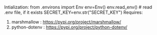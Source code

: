 Intialization:
from .environs import Env
env=Env()
env.read_env() # read .env file, if it exists
SECRET_KEY=env.str("SECRET_KEY")
Requires:

1. marshmallow : https://pypi.org/project/marshmallow/
2. python-dotenv : https://pypi.org/project/python-dotenv/
